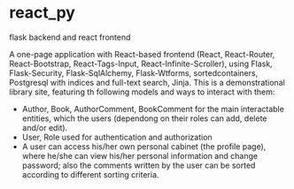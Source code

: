 # react_py
flask backend and react frontend

A one-page application with React-based frontend (React, React-Router, React-Bootstrap, React-Tags-Input, React-Infinite-Scroller), using Flask, Flask-Security, Flask-SqlAlchemy, Flask-Wtforms, sortedcontainers, Postgresql with indices and full-text search, Jinja.
This is a demonstrational library site, featuring th following models and ways to interact with them:
* Author, Book, AuthorComment, BookComment for the main interactable entities, which the users (dependong on their roles can add, delete and/or edit).
* User, Role used for authentication and authorization
* A user can access his/her own personal cabinet (the profile page), where he/she can view his/her personal information and change password; also the comments written by the user can be sorted according to different sorting criteria.
